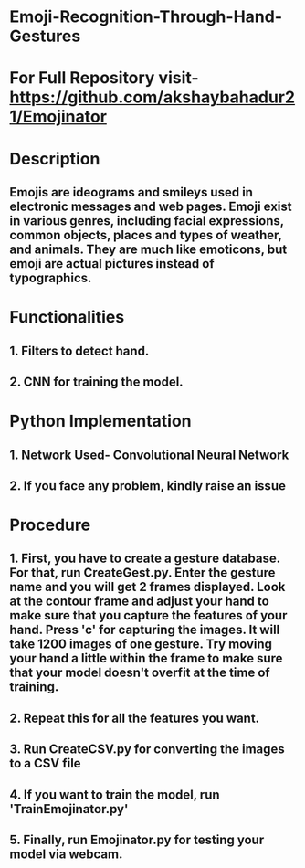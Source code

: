 # Emoji-Recognition-Through-Hand-Gestures

# For Full Repository visit-https://github.com/akshaybahadur21/Emojinator

# Description
## Emojis are ideograms and smileys used in electronic messages and web pages. Emoji exist in various genres, including facial expressions, common objects, places and types of weather, and animals. They are much like emoticons, but emoji are actual pictures instead of typographics.

# Functionalities
## 1. Filters to detect hand.
## 2. CNN for training the model.
# Python Implementation
## 1. Network Used- Convolutional Neural Network
## 2. If you face any problem, kindly raise an issue

# Procedure
## 1. First, you have to create a gesture database. For that, run CreateGest.py. Enter the gesture name and you will get 2 frames displayed. Look at the contour frame and adjust your hand to make sure that you capture the features of your hand. Press 'c' for capturing the images. It will take 1200 images of one gesture. Try moving your hand a little within the frame to make sure that your model doesn't overfit at the time of training.
## 2. Repeat this for all the features you want.
## 3. Run CreateCSV.py for converting the images to a CSV file
## 4. If you want to train the model, run 'TrainEmojinator.py'
## 5. Finally, run Emojinator.py for testing your model via webcam.
